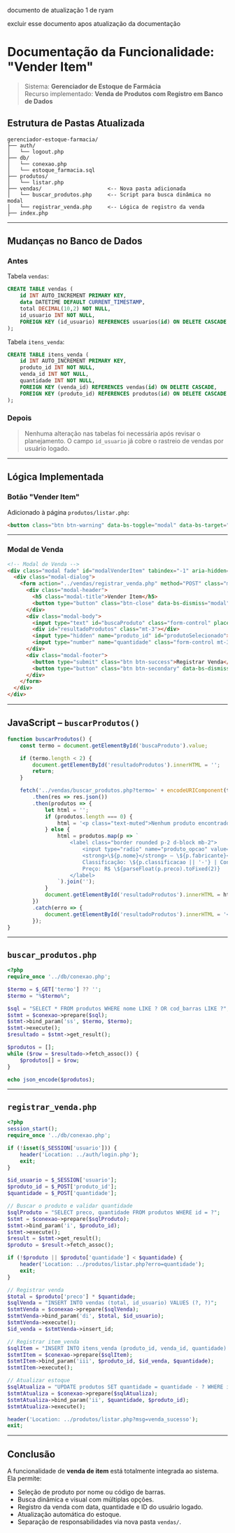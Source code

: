 
documento de atualização 1 de ryam

excluir esse documento apos atualização da documentação 

#  Documentação da Funcionalidade: "Vender Item"
> Sistema: **Gerenciador de Estoque de Farmácia**  
> Recurso implementado: **Venda de Produtos com Registro em Banco de Dados**  

##  Estrutura de Pastas Atualizada

```
gerenciador-estoque-farmacia/
├── auth/
│   └── logout.php
├── db/
│   └── conexao.php
│   └── estoque_farmacia.sql
├── produtos/
│   └── listar.php
├── vendas/                     <-- Nova pasta adicionada
│   └── buscar_produtos.php     <-- Script para busca dinâmica no modal
│   └── registrar_venda.php     <-- Lógica de registro da venda
├── index.php
```

---

##  Mudanças no Banco de Dados

###  Antes
Tabela `vendas`:
```sql
CREATE TABLE vendas (
    id INT AUTO_INCREMENT PRIMARY KEY,
    data DATETIME DEFAULT CURRENT_TIMESTAMP,
    total DECIMAL(10,2) NOT NULL,
    id_usuario INT NOT NULL,
    FOREIGN KEY (id_usuario) REFERENCES usuarios(id) ON DELETE CASCADE
);
```

Tabela `itens_venda`:
```sql
CREATE TABLE itens_venda (
    id INT AUTO_INCREMENT PRIMARY KEY,
    produto_id INT NOT NULL,
    venda_id INT NOT NULL,
    quantidade INT NOT NULL,
    FOREIGN KEY (venda_id) REFERENCES vendas(id) ON DELETE CASCADE,
    FOREIGN KEY (produto_id) REFERENCES produtos(id) ON DELETE CASCADE
);
```

###  Depois
> Nenhuma alteração nas tabelas foi necessária após revisar o planejamento. O campo `id_usuario` já cobre o rastreio de vendas por usuário logado.

---

##  Lógica Implementada

###  Botão "Vender Item"
Adicionado à página `produtos/listar.php`:

```html
<button class="btn btn-warning" data-bs-toggle="modal" data-bs-target="#modalVenderItem">Vender Item</button>
```

---

###  Modal de Venda
```html
<!-- Modal de Venda -->
<div class="modal fade" id="modalVenderItem" tabindex="-1" aria-hidden="true">
  <div class="modal-dialog">
    <form action="../vendas/registrar_venda.php" method="POST" class="modal-content">
      <div class="modal-header">
        <h5 class="modal-title">Vender Item</h5>
        <button type="button" class="btn-close" data-bs-dismiss="modal"></button>
      </div>
      <div class="modal-body">
        <input type="text" id="buscaProduto" class="form-control" placeholder="Digite nome ou código" onkeyup="buscarProdutos()">
        <div id="resultadoProdutos" class="mt-3"></div>
        <input type="hidden" name="produto_id" id="produtoSelecionado">
        <input type="number" name="quantidade" class="form-control mt-3" placeholder="Quantidade" required min="1">
      </div>
      <div class="modal-footer">
        <button type="submit" class="btn btn-success">Registrar Venda</button>
        <button type="button" class="btn btn-secondary" data-bs-dismiss="modal">Cancelar</button>
      </div>
    </form>
  </div>
</div>
```

---

##  JavaScript – `buscarProdutos()`

```javascript
function buscarProdutos() {
    const termo = document.getElementById('buscaProduto').value;

    if (termo.length < 2) {
        document.getElementById('resultadoProdutos').innerHTML = '';
        return;
    }

    fetch('../vendas/buscar_produtos.php?termo=' + encodeURIComponent(termo))
        .then(res => res.json())
        .then(produtos => {
            let html = '';
            if (produtos.length === 0) {
                html = '<p class="text-muted">Nenhum produto encontrado.</p>';
            } else {
                html = produtos.map(p => `
                    <label class="border rounded p-2 d-block mb-2">
                        <input type="radio" name="produto_opcao" value="\${p.id}" onclick="document.getElementById('produtoSelecionado').value = \${p.id}">
                        <strong>\${p.nome}</strong> — \${p.fabricante}<br>
                        Classificação: \${p.classificacao || '-'} | Controlado: \${p.medicamento_controlado == 1 ? 'Sim' : 'Não'}<br>
                        Preço: R$ \${parseFloat(p.preco).toFixed(2)}
                    </label>
                `).join('');
            }
            document.getElementById('resultadoProdutos').innerHTML = html;
        })
        .catch(erro => {
            document.getElementById('resultadoProdutos').innerHTML = '<p class="text-danger">Erro na busca.</p>';
        });
}
```

---

##  `buscar_produtos.php`

```php
<?php
require_once '../db/conexao.php';

$termo = $_GET['termo'] ?? '';
$termo = "%$termo%";

$sql = "SELECT * FROM produtos WHERE nome LIKE ? OR cod_barras LIKE ?";
$stmt = $conexao->prepare($sql);
$stmt->bind_param('ss', $termo, $termo);
$stmt->execute();
$resultado = $stmt->get_result();

$produtos = [];
while ($row = $resultado->fetch_assoc()) {
    $produtos[] = $row;
}

echo json_encode($produtos);
```

---

##  `registrar_venda.php`

```php
<?php
session_start();
require_once '../db/conexao.php';

if (!isset($_SESSION['usuario'])) {
    header('Location: ../auth/login.php');
    exit;
}

$id_usuario = $_SESSION['usuario'];
$produto_id = $_POST['produto_id'];
$quantidade = $_POST['quantidade'];

// Buscar o produto e validar quantidade
$sqlProduto = "SELECT preco, quantidade FROM produtos WHERE id = ?";
$stmt = $conexao->prepare($sqlProduto);
$stmt->bind_param('i', $produto_id);
$stmt->execute();
$result = $stmt->get_result();
$produto = $result->fetch_assoc();

if (!$produto || $produto['quantidade'] < $quantidade) {
    header('Location: ../produtos/listar.php?erro=quantidade');
    exit;
}

// Registrar venda
$total = $produto['preco'] * $quantidade;
$sqlVenda = "INSERT INTO vendas (total, id_usuario) VALUES (?, ?)";
$stmtVenda = $conexao->prepare($sqlVenda);
$stmtVenda->bind_param('di', $total, $id_usuario);
$stmtVenda->execute();
$id_venda = $stmtVenda->insert_id;

// Registrar item_venda
$sqlItem = "INSERT INTO itens_venda (produto_id, venda_id, quantidade) VALUES (?, ?, ?)";
$stmtItem = $conexao->prepare($sqlItem);
$stmtItem->bind_param('iii', $produto_id, $id_venda, $quantidade);
$stmtItem->execute();

// Atualizar estoque
$sqlAtualiza = "UPDATE produtos SET quantidade = quantidade - ? WHERE id = ?";
$stmtAtualiza = $conexao->prepare($sqlAtualiza);
$stmtAtualiza->bind_param('ii', $quantidade, $produto_id);
$stmtAtualiza->execute();

header('Location: ../produtos/listar.php?msg=venda_sucesso');
exit;
```

---

##  Conclusão

A funcionalidade de **venda de item** está totalmente integrada ao sistema. Ela permite:

- Seleção de produto por nome ou código de barras.
- Busca dinâmica e visual com múltiplas opções.
- Registro da venda com data, quantidade e ID do usuário logado.
- Atualização automática do estoque.
- Separação de responsabilidades via nova pasta `vendas/`.
